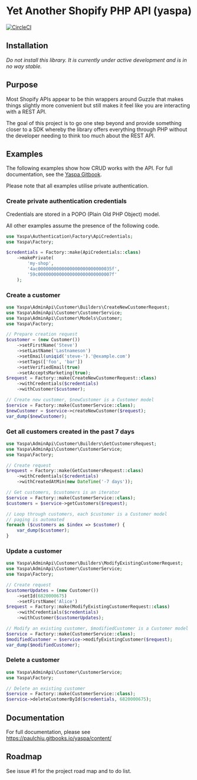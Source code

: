 # Yet Another Shopify PHP API (yaspa)

[![CircleCI](https://circleci.com/gh/paulchiu/yaspa/tree/master.svg?style=svg)](https://circleci.com/gh/paulchiu/yaspa/tree/master)

## Installation

*Do not install this library. It is currently under active development
and is in no way stable.*

## Purpose

Most Shopify APIs appear to be thin wrappers around Guzzle that makes things
slightly more convenient but still makes it feel like you are interacting with a
REST API.

The goal of this project is to go one step beyond and provide something closer
to a SDK whereby the library offers everything through PHP without the developer
needing to think too much about the REST API.

## Examples

The following examples show how CRUD works with the API. For full documentation,
see the [Yaspa Gitbook][docs].

Please note that all examples utilise private authentication.

### Create private authentication credentials

Credentials are stored in a POPO (Plain Old PHP Object) model.

All other examples assume the presence of the following code.

```php
use Yaspa\Authentication\Factory\ApiCredentials;
use Yaspa\Factory;

$credentials = Factory::make(ApiCredentials::class)
    ->makePrivate(
        'my-shop',
        '4ac0000000000000000000000000035f',
        '59c0000000000000000000000000007f'
    );
```

### Create a customer

```php
use Yaspa\AdminApi\Customer\Builders\CreateNewCustomerRequest;
use Yaspa\AdminApi\Customer\CustomerService;
use Yaspa\AdminApi\Customer\Models\Customer;
use Yaspa\Factory;

// Prepare creation request
$customer = (new Customer())
    ->setFirstName('Steve')
    ->setLastName('Lastnameson')
    ->setEmail(uniqid('steve-').'@example.com')
    ->setTags(['foo', 'bar'])
    ->setVerifiedEmail(true)
    ->setAcceptsMarketing(true);
$request = Factory::make(CreateNewCustomerRequest::class)
    ->withCredentials($credentials)
    ->withCustomer($customer);

// Create new customer, $newCustomer is a Customer model
$service = Factory::make(CustomerService::class);
$newCustomer = $service->createNewCustomer($request);
var_dump($newCustomer);
```

### Get all customers created in the past 7 days

```php
use Yaspa\AdminApi\Customer\Builders\GetCustomersRequest;
use Yaspa\AdminApi\Customer\CustomerService;
use Yaspa\Factory;

// Create request
$request = Factory::make(GetCustomersRequest::class)
    ->withCredentials($credentials)
    ->withCreatedAtMin(new DateTime('-7 days'));

// Get customers, $customers is an iterator
$service = Factory::make(CustomerService::class);
$customers = $service->getCustomers($request);

// Loop through customers, each $customer is a Customer model
// paging is automated
foreach ($customers as $index => $customer) {
    var_dump($customer);
}
```

### Update a customer

```php
use Yaspa\AdminApi\Customer\Builders\ModifyExistingCustomerRequest;
use Yaspa\AdminApi\Customer\CustomerService;
use Yaspa\Factory;

// Create request
$customerUpdates = (new Customer())
    ->setId(6820000675)
    ->setFirstName('Alice')
$request = Factory::make(ModifyExistingCustomerRequest::class)
    ->withCredentials($credentials)
    ->withCustomer($customerUpdates);

// Modify an existing customer, $modifiedCustomer is a Customer model
$service = Factory::make(CustomerService::class);
$modifiedCustomer = $service->modifyExistingCustomer($request);
var_dump($modifiedCustomer);
```

### Delete a customer

```php
use Yaspa\AdminApi\Customer\CustomerService;
use Yaspa\Factory;

// Delete an existing customer
$service = Factory::make(CustomerService::class);
$service->deleteCustomerById($credentials, 6820000675);
```

## Documentation

For full documentation, please see https://paulchiu.gitbooks.io/yaspa/content/

[docs]: https://paulchiu.gitbooks.io/yaspa/content/

## Roadmap

See issue #1 for the project road map and to do list.

